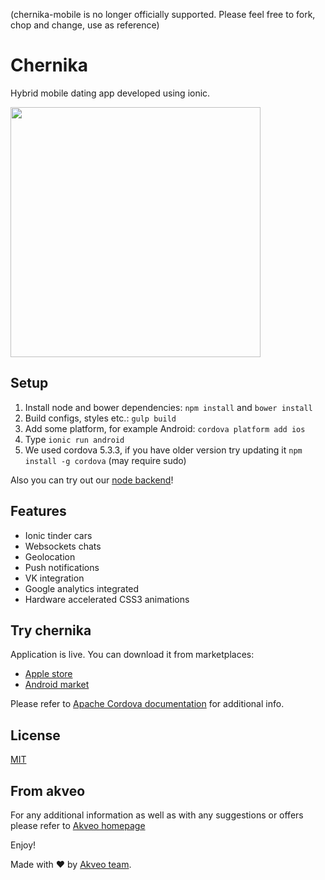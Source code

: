 (chernika-mobile is no longer officially supported. Please feel free to fork, chop and change, use as reference)

# Chernika
Hybrid mobile dating app developed using ionic.

<img src="http://i.imgur.com/OvXNrFu.gif" width="400">

## Setup
1. Install node and bower dependencies: `npm install` and `bower install`
2. Build configs, styles etc.: `gulp build`
3. Add some platform, for example Android: `cordova platform add ios`
4. Type `ionic run android`
5. We used cordova 5.3.3, if you have older version try updating it `npm install -g cordova` (may require sudo)

Also you can try out our [node backend](https://github.com/akveo/chernika-server)!  

## Features

* Ionic tinder cars
* Websockets chats
* Geolocation
* Push notifications
* VK integration
* Google analytics integrated
* Hardware accelerated CSS3 animations

## Try chernika
Application is live. You can download it from marketplaces:
* [Apple store](https://itunes.apple.com/us/app/chernika/id1063634137)
* [Android market](https://play.google.com/store/apps/details?id=com.akveo.pinder)

Please refer to [Apache Cordova documentation](http://cordova.apache.org/docs/en/4.0.0/) for additional info.

## License
[MIT](/LICENSE.txt)

## From akveo
For any additional information as well as with any suggestions or offers please refer to [Akveo homepage](http://akveo.com)

Enjoy!

Made with ♥ by [Akveo team](http://akveo.com/).
